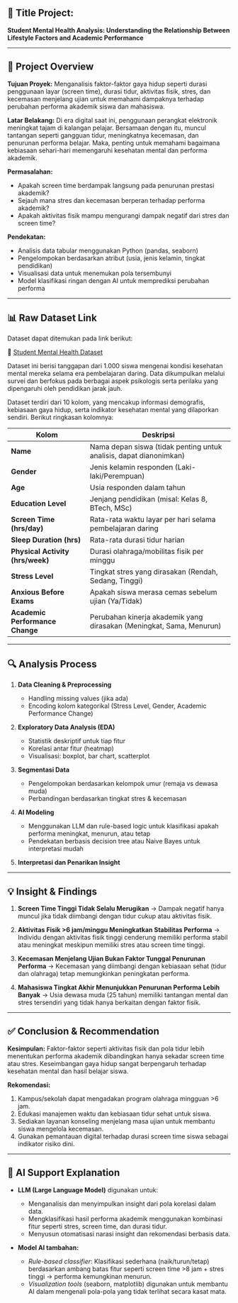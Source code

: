 ## 📌 **Title Project:**

**Student Mental Health Analysis: Understanding the Relationship Between Lifestyle Factors and Academic Performance**

---

## 📝 **Project Overview**

**Tujuan Proyek:**
Menganalisis faktor-faktor gaya hidup seperti durasi penggunaan layar (screen time), durasi tidur, aktivitas fisik, stres, dan kecemasan menjelang ujian untuk memahami dampaknya terhadap perubahan performa akademik siswa dan mahasiswa.

**Latar Belakang:**
Di era digital saat ini, penggunaan perangkat elektronik meningkat tajam di kalangan pelajar. Bersamaan dengan itu, muncul tantangan seperti gangguan tidur, meningkatnya kecemasan, dan penurunan performa belajar. Maka, penting untuk memahami bagaimana kebiasaan sehari-hari memengaruhi kesehatan mental dan performa akademik.

**Permasalahan:**

* Apakah screen time berdampak langsung pada penurunan prestasi akademik?
* Sejauh mana stres dan kecemasan berperan terhadap performa akademik?
* Apakah aktivitas fisik mampu mengurangi dampak negatif dari stres dan screen time?

**Pendekatan:**

* Analisis data tabular menggunakan Python (pandas, seaborn)
* Pengelompokan berdasarkan atribut (usia, jenis kelamin, tingkat pendidikan)
* Visualisasi data untuk menemukan pola tersembunyi
* Model klasifikasi ringan dengan AI untuk memprediksi perubahan performa

---

## 📊 **Raw Dataset Link**

Dataset dapat ditemukan pada link berikut:

📎 [Student Mental Health Dataset](https://www.kaggle.com/datasets/utkarshsharma11r/student-mental-health-analysis)

Dataset ini berisi tanggapan dari 1.000 siswa mengenai kondisi kesehatan mental mereka selama era pembelajaran daring. Data dikumpulkan melalui survei dan berfokus pada berbagai aspek psikologis serta perilaku yang dipengaruhi oleh pendidikan jarak jauh.

Dataset terdiri dari 10 kolom, yang mencakup informasi demografis, kebiasaan gaya hidup, serta indikator kesehatan mental yang dilaporkan sendiri. Berikut ringkasan kolomnya:

| Kolom                            | Deskripsi                                                            |
| -------------------------------- | -------------------------------------------------------------------- |
| **Name**                         | Nama depan siswa (tidak penting untuk analisis, dapat dianonimkan)   |
| **Gender**                       | Jenis kelamin responden (Laki-laki/Perempuan)                        |
| **Age**                          | Usia responden dalam tahun                                           |
| **Education Level**              | Jenjang pendidikan (misal: Kelas 8, BTech, MSc)                      |
| **Screen Time (hrs/day)**        | Rata-rata waktu layar per hari selama pembelajaran daring            |
| **Sleep Duration (hrs)**         | Rata-rata durasi tidur harian                                        |
| **Physical Activity (hrs/week)** | Durasi olahraga/mobilitas fisik per minggu                           |
| **Stress Level**                 | Tingkat stres yang dirasakan (Rendah, Sedang, Tinggi)                |
| **Anxious Before Exams**         | Apakah siswa merasa cemas sebelum ujian (Ya/Tidak)                   |
| **Academic Performance Change**  | Perubahan kinerja akademik yang dirasakan (Meningkat, Sama, Menurun) |

---

## 🔍 **Analysis Process**

1. **Data Cleaning & Preprocessing**

   * Handling missing values (jika ada)
   * Encoding kolom kategorikal (Stress Level, Gender, Academic Performance Change)

2. **Exploratory Data Analysis (EDA)**

   * Statistik deskriptif untuk tiap fitur
   * Korelasi antar fitur (heatmap)
   * Visualisasi: boxplot, bar chart, scatterplot

3. **Segmentasi Data**

   * Pengelompokan berdasarkan kelompok umur (remaja vs dewasa muda)
   * Perbandingan berdasarkan tingkat stres & kecemasan

4. **AI Modeling**

   * Menggunakan LLM dan rule-based logic untuk klasifikasi apakah performa meningkat, menurun, atau tetap
   * Pendekatan berbasis decision tree atau Naive Bayes untuk interpretasi mudah

5. **Interpretasi dan Penarikan Insight**

---

## 💡 **Insight & Findings**

1. **Screen Time Tinggi Tidak Selalu Merugikan**
   → Dampak negatif hanya muncul jika tidak diimbangi dengan tidur cukup atau aktivitas fisik.

2. **Aktivitas Fisik >6 jam/minggu Meningkatkan Stabilitas Performa**
   → Individu dengan aktivitas fisik tinggi cenderung memiliki performa stabil atau meningkat meskipun memiliki stres atau screen time tinggi.

3. **Kecemasan Menjelang Ujian Bukan Faktor Tunggal Penurunan Performa**
   → Kecemasan yang diimbangi dengan kebiasaan sehat (tidur dan olahraga) tetap memungkinkan peningkatan performa.

4. **Mahasiswa Tingkat Akhir Menunjukkan Penurunan Performa Lebih Banyak**
   → Usia dewasa muda (25 tahun) memiliki tantangan mental dan stres tersendiri yang tidak hanya berkaitan dengan faktor fisik.

---

## ✅ **Conclusion & Recommendation**

**Kesimpulan:**
Faktor-faktor seperti aktivitas fisik dan pola tidur lebih menentukan performa akademik dibandingkan hanya sekadar screen time atau stres. Keseimbangan gaya hidup sangat berpengaruh terhadap kesehatan mental dan hasil belajar siswa.

**Rekomendasi:**

1. Kampus/sekolah dapat mengadakan program olahraga mingguan >6 jam.
2. Edukasi manajemen waktu dan kebiasaan tidur sehat untuk siswa.
3. Sediakan layanan konseling menjelang masa ujian untuk membantu siswa mengelola kecemasan.
4. Gunakan pemantauan digital terhadap durasi screen time siswa sebagai indikator risiko dini.

---

## 🤖 **AI Support Explanation**

* **LLM (Large Language Model)** digunakan untuk:

  * Menganalisis dan menyimpulkan insight dari pola korelasi dalam data.
  * Mengklasifikasi hasil performa akademik menggunakan kombinasi fitur seperti stres, screen time, dan durasi tidur.
  * Menyusun otomatisasi narasi insight dan rekomendasi berbasis data.

* **Model AI tambahan:**

  * *Rule-based classifier*: Klasifikasi sederhana (naik/turun/tetap) berdasarkan ambang batas fitur seperti screen time >8 jam + stres tinggi → performa kemungkinan menurun.
  * *Visualization tools* (seaborn, matplotlib) digunakan untuk membantu AI dalam mengenali pola-pola yang tidak terlihat secara kasat mata.
